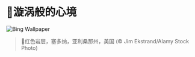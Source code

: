 # 🔖漩涡般的心境

![Bing Wallpaper](https://www.bing.com/th?id=OHR.SedonaSpring_ZH-CN6305197600_1920x1080.jpg&rf=LaDigue_1920x1080.jpg&pid=hp)

> 📝红色岩层，塞多纳，亚利桑那州，美国 (© Jim Ekstrand/Alamy Stock Photo)
